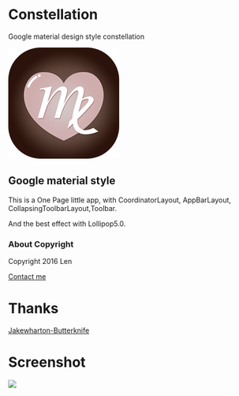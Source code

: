 # Constellation
Google material design style constellation

![](https://github.com/wangshaolei/Constellation/blob/master/img/splash_logo.png)

## Google material style

This is a One Page little app, with CoordinatorLayout, AppBarLayout, CollapsingToolbarLayout,Toolbar.

And the best effect with Lollipop5.0.

### About Copyright

Copyright 2016 Len

[Contact me](https://github.com/wangshaolei)

# Thanks

[Jakewharton-Butterknife](https://github.com/JakeWharton/butterknife)


# Screenshot

![](https://github.com/wangshaolei/Constellation/blob/master/img/constellation.gif)




